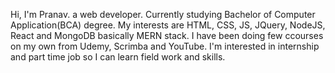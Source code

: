 Hi, I'm Pranav. a web developer.
Currently studying Bachelor of Computer Application(BCA) degree.
My interests are HTML, CSS, JS, JQuery, NodeJS, React and MongoDB basically MERN stack.
I have been doing few ccourses on my own from Udemy, Scrimba and YouTube.
I'm interested in internship and part time job so I can learn field work and skills.
